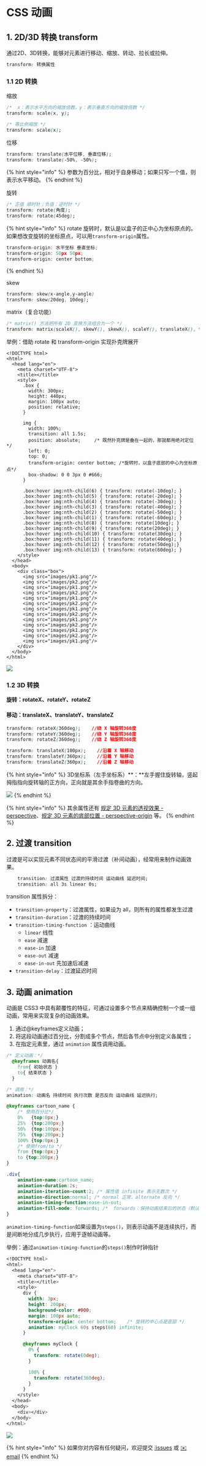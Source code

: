 # CSS 动画

## 1. 2D/3D 转换 transform

通过2D、3D转换，能够对元素进行移动、缩放、转动、拉长或拉伸。

```css
transform: 转换属性
```

### 1.1 2D 转换

缩放

```css
/*  x：表示水平方向的缩放倍数。y：表示垂直方向的缩放倍数 */
transform: scale(x, y);

/* 等比例缩放 */
transform: scale(x);
```

位移

```css
transform: translate(水平位移, 垂直位移);
transform: translate(-50%, -50%);
```

{% hint style="info" %}
参数为百分比，相对于自身移动；如果只写一个值，则表示水平移动。
{% endhint %}

旋转

```css
/* 正值 顺时针；负值：逆时针 */
transform: rotate(角度);
transform: rotate(45deg);
```

{% hint style="info" %}
rotate 旋转时，默认是以盒子的正中心为坐标原点的。如果想改变旋转的坐标原点，可以用`transform-origin`属性。

```javascript
transform-origin: 水平坐标 垂直坐标;
transform-origin: 50px 50px;
transform-origin: center bottom;
```
{% endhint %}

skew

```css
transform: skew(x-angle,y-angle)
transform: skew(20deg, 10deg);
```

matrix（复合功能）

```css
/* matrix() 方法把所有 2D 变换方法组合为一个 */
transform: matrix(scaleX(), skewY(), skewX(), scaleY(), translateX(), translateY())
```

举例：借助 rotate 和 transform-origin 实现扑克牌展开

```markup
<!DOCTYPE html>
<html>
  <head lang="en">
    <meta charset="UTF-8">
    <title></title>
    <style>
      .box {
        width: 300px;
        height: 440px;
        margin: 100px auto;
        position: relative;
      }

      img {
        width: 100%;
        transition: all 1.5s;
        position: absolute;     /* 既然扑克牌是叠在一起的，那就都用绝对定位 */
        left: 0;
        top: 0;
        transform-origin: center bottom; /*旋转时，以盒子底部的中心为坐标原点*/
        box-shadow: 0 0 3px 0 #666;
      }

      .box:hover img:nth-child(6) { transform: rotate(-10deg); }
      .box:hover img:nth-child(5) { transform: rotate(-20deg); }
      .box:hover img:nth-child(4) { transform: rotate(-30deg); }
      .box:hover img:nth-child(3) { transform: rotate(-40deg); }
      .box:hover img:nth-child(2) { transform: rotate(-50deg); }
      .box:hover img:nth-child(1) { transform: rotate(-60deg); }
      .box:hover img:nth-child(8) { transform: rotate(10deg); }
      .box:hover img:nth-child(9) { transform: rotate(20deg); }
      .box:hover img:nth-child(10) { transform: rotate(30deg); }
      .box:hover img:nth-child(11) { transform: rotate(40deg); }
      .box:hover img:nth-child(12) { transform: rotate(50deg);}
      .box:hover img:nth-child(13) { transform: rotate(60deg); }
    </style>
  </head>
  <body>
    <div class="box">
      <img src="images/pk1.png"/>
      <img src="images/pk2.png"/>
      <img src="images/pk1.png"/>
      <img src="images/pk2.png"/>
      <img src="images/pk1.png"/>
      <img src="images/pk2.png"/>
      <img src="images/pk1.png"/>
      <img src="images/pk2.png"/>
      <img src="images/pk1.png"/>
      <img src="images/pk2.png"/>
      <img src="images/pk1.png"/>
      <img src="images/pk2.png"/>
      <img src="images/pk1.png"/>
    </div>
  </body>
</html>
```

![](../../.gitbook/assets/pu-ke-pai-.gif)

### 1.2 3D 转换

**旋转：rotateX、rotateY、rotateZ**

#### 移动：translateX、translateY、translateZ

```css
transform: rotateX(360deg);    //绕 X 轴旋转360度
transform: rotateY(360deg);    //绕 Y 轴旋转360度
transform: rotateZ(360deg);    //绕 Z 轴旋转360度

transform: translateX(100px);    //沿着 X 轴移动
transform: translateY(360px);    //沿着 Y 轴移动
transform: translateZ(360px);    //沿着 Z 轴移动
```

{% hint style="info" %}
3D坐标系（左手坐标系）**：**左手握住旋转轴，竖起拇指指向旋转轴的正方向，正向就是其余手指卷曲的方向。

![](../../.gitbook/assets/3d-zuo-biao-xi-.png)
{% endhint %}

{% hint style="info" %}
其余属性还有 [规定 3D 元素的透视效果 - perspective](https://www.w3school.com.cn/cssref/pr_perspective.asp)、[规定 3D 元素的底部位置 - perspective-origin](https://www.w3school.com.cn/cssref/pr_perspective-origin.asp) 等。
{% endhint %}

## 2. 过渡 transition

过渡是可以实现元素不同状态间的平滑过渡（补间动画），经常用来制作动画效果。

```css
	transition: 过渡属性 过渡的持续时间 运动曲线 延迟时间;
	transition: all 3s linear 0s;
```

transition 属性拆分：

* `transition-property`：过渡属性，如果设为 all，则所有的属性都发生过渡
* `transition-duration`：过渡的持续时间
* `transition-timing-function` ：运动曲线
  * `linear` 线性
  * `ease` 减速
  * `ease-in` 加速
  * `ease-out` 减速
  * `ease-in-out` 先加速后减速
* `transition-delay`：过渡延迟时间

## 3. 动画 animation

动画是 CSS3 中具有颠覆性的特征，可通过设置多个节点来精确控制一个或一组动画，常用来实现复杂的动画效果。

1. 通过@keyframes定义动画；
2. 将这段动画通过百分比，分割成多个节点，然后各节点中分别定义各属性；
3. 在指定元素里，通过 `animation` 属性调用动画。

```css
/* 定义动画：*/
  @keyframes 动画名{
    from{ 初始状态 }
    to{ 结束状态 }
  }

/* 调用：*/
animation: 动画名 持续时间 执行次数 是否反向 运动曲线 延迟执行;
```

```css
@keyframes cartoon_name {
    /* 使用百分比*/
    0%   {top:0px;}
    25%  {top:200px;}
    50%  {top:100px;}
    75%  {top:200px;}
    100% {top:0px;}
    /* 使用from/to */
    from {top:0px;}
    to {top:200px;}
}

.div{
    animation-name:cartoon_name;
    animation-duration:2s;
    animation-iteration-count:2; /* 属性值 infinite 表示无数次 */
    animation-direction:normal; /* normal 正常，alternate 反向 */
    animation-timing-function:ease-in-out;
    animation-fill-mode: forwards; /*  forwards：保持动画结束后的状态（默认），  backwards：动画结束后回到最初的状态 */
}
```

`animation-timing-function`如果设置为`steps()`，则表示动画不是连续执行，而是间断地分成几步执行，应用于逐帧动画等。

举例：通过`animation-timing-function`的`steps()`制作时钟指针

```css
<!DOCTYPE html>
<html>
  <head lang="en">
    <meta charset="UTF-8">
    <title></title>
    <style>
      div {
        width: 3px;
        height: 200px;
        background-color: #000;
        margin: 100px auto;
        transform-origin: center bottom;    /* 旋转的中心点是底部 */
        animation: myClock 60s steps(60) infinite;
      }

      @keyframes myClock {
        0% {
          transform: rotate(0deg);
        }

        100% {
          transform: rotate(360deg);
        }
      }
    </style>
  </head>
  <body>
    <div></div>
  </body>
</html>
```

![](../../.gitbook/assets/shi-zhong-.gif)

{% hint style="info" %}
如果你对内容有任何疑问，欢迎提交 [❕issues](https://github.com/MrEnvision/Front-end_learning_notes/issues) 或 [ ✉️ email](mailto:EnvisionShen@gmail.com)
{% endhint %}

